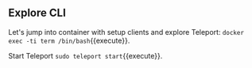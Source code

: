 



## Explore CLI


Let's jump into container with setup clients and explore Teleport:
`docker exec -ti term /bin/bash`{{execute}}.


Start Teleport
`sudo teleport start`{{execute}}.